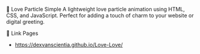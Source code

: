 💖 Love Particle Simple
A lightweight love particle animation using HTML, CSS, and JavaScript. Perfect for adding a touch of charm to your website or digital greeting.

📄 Link Pages
- https://dexvanscientia.github.io/Love-Love/
